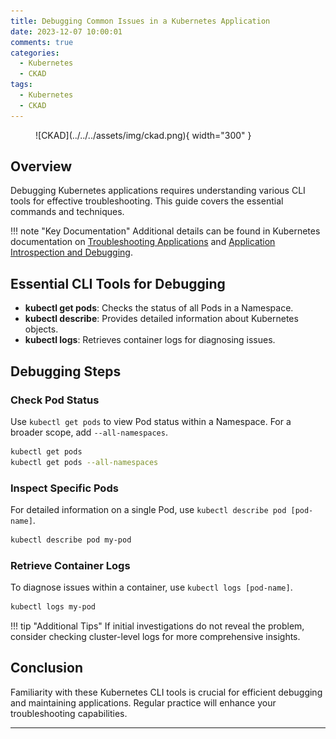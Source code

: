 ```yaml
---
title: Debugging Common Issues in a Kubernetes Application
date: 2023-12-07 10:00:01
comments: true
categories: 
  - Kubernetes
  - CKAD
tags: 
  - Kubernetes
  - CKAD
---
```


<!-- markdownlint-disable MD033 -->
<figure markdown="span">
  ![CKAD](../../../assets/img/ckad.png){ width="300" }
</figure>

## Overview

Debugging Kubernetes applications requires understanding various CLI tools for effective troubleshooting. This guide covers the essential commands and techniques.

!!! note "Key Documentation"
    Additional details can be found in Kubernetes documentation on [Troubleshooting Applications](https://kubernetes.io/docs/tasks/debug/debug-application/) and [Application Introspection and Debugging](https://kubernetes.io/docs/tasks/debug/debug-cluster/).

## Essential CLI Tools for Debugging

- **kubectl get pods**: Checks the status of all Pods in a Namespace.
- **kubectl describe**: Provides detailed information about Kubernetes objects.
- **kubectl logs**: Retrieves container logs for diagnosing issues.

## Debugging Steps

### Check Pod Status

Use `kubectl get pods` to view Pod status within a Namespace. For a broader scope, add `--all-namespaces`.

```bash
kubectl get pods
kubectl get pods --all-namespaces
```

### Inspect Specific Pods

For detailed information on a single Pod, use `kubectl describe pod [pod-name]`.

```bash
kubectl describe pod my-pod
```

### Retrieve Container Logs

To diagnose issues within a container, use `kubectl logs [pod-name]`.

```bash
kubectl logs my-pod
```

!!! tip "Additional Tips"
    If initial investigations do not reveal the problem, consider checking cluster-level logs for more comprehensive insights.

## Conclusion

Familiarity with these Kubernetes CLI tools is crucial for efficient debugging and maintaining applications. Regular practice will enhance your troubleshooting capabilities.

---
